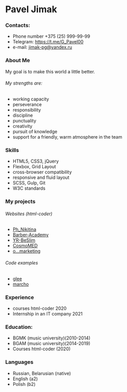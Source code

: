 #  Pavel Jimak

### Contacts:
+ Phone number  +375 (25) 999-99-99
+ Telegram: https://t.me/G_Pavel00
+ e-mail: jimak-pg@yandex.ru

### About Me
My goal is to make this world a little better.
###### My strengths are:
+ working capacity
+ perseverance
+ responsibility
+ discipline
+ punctuality
+ creativity
+ pursuit of knowledge
+ support for a friendly, warm atmosphere in the team

### Skills
+ HTML5, CSS3, jQuery
+ Flexbox, Grid Layout
+ cross-browser compatibility
+ responsive and fluid layout
+ SCSS, Gulp, Git
+ W3C standards

### My projects
###### Websites (html-coder)
+ [Ph_Nikitina](https://jimakpasha.github.io/Ph_Nikitina/)
+ [Barber-Academy](https://jimakpasha.github.io/barber-academy/)
+ [YR-BeSlim](https://jimakpasha.github.io/YR-BeSlim/)
+ [CosmoMED](ttps://jimakpasha.github.io/CosmoMED/)
+ [o...marketing](https://jimakpasha.github.io/o...marketing/)

###### Code examples
+ [glee](https://github.com/JimakPasha/glee.git)
+ [marcho](https://github.com/JimakPasha/marcho.git)

### Experience
+ courses html-coder 2020
+ Internship in an IT company 2021

### Education:
+ BGMK (music university)(2010-2014) 
+ BGAM (music university)(2014-2019) 
+ Courses html-coder (2020)

### Languages
+ Russian, Belarusian (native)
+ English (a2)
+ Polish (b2)



